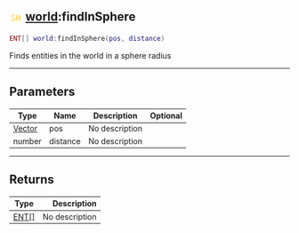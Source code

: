 ## <img src="../../.gitbook/assets/shared.png" width="24" height=24 /> [world](https://iaswiki.rawr.dev/readme/world):findInSphere

```lua
ENT[] world:findInSphere(pos, distance)
```

Finds entities in the world in a sphere radius

------
## Parameters

| Type   | Name | Description | Optional |
| ------ | ---- | ----------- | -------: |
| [Vector](https://iaswiki.rawr.dev/readme/vector) | pos | No description |  |
| number | distance | No description |  |


------
## Returns

| Type   | Description |
| ------ | ----------: |
| [ENT[]](https://iaswiki.rawr.dev/readme/ent[]) | No description |


